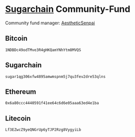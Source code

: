 # [Sugarchain](https://github.com/sugarchain-project) Community-Fund

Community fund manager: [AestheticSenpai](https://twitter.com/AestheticSenpa1)

## Bitcoin
```
1NDBDc49odTMve3R4gHKQamYNhYtm8MVQS
```

## Sugarchain
```
sugar1qg306xfw4895amwmspnm5j7qu3fev2dre53qlns
```

## Ethereum
```
0x6a80ccc4440591f41ee64c6d6e05aaa63ed4e1ba
```

## Litecoin
```
Lf3EZwcZ9yeQNGrUp6yTJP2Rzg8VygyiLb
```
